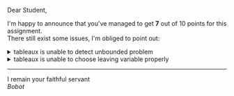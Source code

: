 Dear Student,

I'm happy to announce that you've managed to get **7** out of 10 points for this assignment.\
There still exist some issues, I'm obliged to point out:

<details><summary>tableaux is unable to detect unbounded problem</summary></details>
<details><summary>tableaux is unable to choose leaving variable properly</summary></details>

-----------
I remain your faithful servant\
_Bobot_